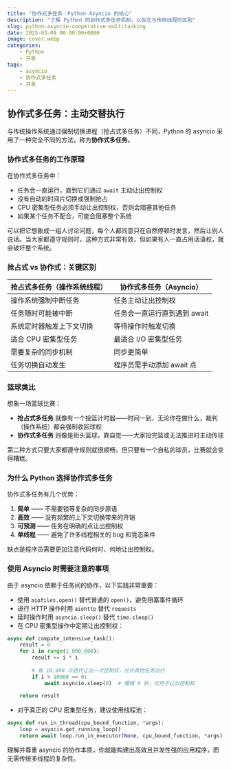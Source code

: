 ```yaml
---
title: "协作式多任务：Python Asyncio 的核心"
description: "了解 Python 的协作式多任务机制，以及它与传统线程的区别"
slug: python-asyncio-cooperative-multitasking
date: 2025-03-09 00:00:00+0000
image: cover.webp
categories:
    - Python
    - 并发
tags:
    - asyncio
    - 协作式多任务
    - 并发
---
```


## 协作式多任务：主动交替执行

与传统操作系统通过强制切换进程（抢占式多任务）不同，Python 的 asyncio 采用了一种完全不同的方法，称为**协作式多任务**。

### 协作式多任务的工作原理

在协作式多任务中：

- 任务会一直运行，直到它们通过 `await` 主动让出控制权
- 没有自动的时间片切换或强制抢占
- CPU 密集型任务必须手动让出控制权，否则会阻塞其他任务
- 如果某个任务不配合，可能会阻塞整个系统

可以把它想象成一组人讨论问题，每个人都同意只在自然停顿时发言，然后让别人说话。当大家都遵守规则时，这种方式非常有效，但如果有人一直占用话语权，就会破坏整个系统。

### 抢占式 vs 协作式：关键区别

| 抢占式多任务（操作系统线程）   | 协作式多任务（Asyncio）        |
|-------------------------------|-------------------------------|
| 操作系统强制中断任务           | 任务主动让出控制权             |
| 任务随时可能被中断             | 任务会一直运行直到遇到 await   |
| 系统定时器触发上下文切换       | 等待操作时触发切换             |
| 适合 CPU 密集型任务            | 最适合 I/O 密集型任务          |
| 需要复杂的同步机制             | 同步更简单                     |
| 任务切换自动发生               | 程序员需手动添加 await 点      |

### 篮球类比

想象一场篮球比赛：

- **抢占式多任务** 就像有一个投篮计时器——时间一到，无论你在做什么，裁判（操作系统）都会强制收回球权
- **协作式多任务** 则像是街头篮球，靠自觉——大家投完篮或无法推进时主动传球

第二种方式只要大家都遵守规则就很顺畅，但只要有一个自私的球员，比赛就会变得糟糕。

### 为什么 Python 选择协作式多任务

协作式多任务有几个优势：

1. **简单** —— 不需要锁等复杂的同步原语
2. **高效** —— 没有频繁的上下文切换带来的开销
3. **可预测** —— 任务在明确的点让出控制权
4. **单线程** —— 避免了许多线程相关的 bug 和竞态条件

缺点是程序员需要更加注意代码何时、何地让出控制权。

### 使用 Asyncio 时需要注意的事项

由于 asyncio 依赖于任务间的协作，以下实践非常重要：

- 使用 `aiofiles.open()` 替代普通的 `open()`，避免阻塞事件循环
- 进行 HTTP 操作时用 `aiohttp` 替代 `requests`
- 延时操作时用 `asyncio.sleep()` 替代 `time.sleep()`
- 在 CPU 密集型操作中定期让出控制权：

```python
async def compute_intensive_task():
    result = 0
    for i in range(1_000_000):
        result += i * i
        
        # 每 10,000 次迭代让出一次控制权，允许其他任务运行
        if i % 10000 == 0:
            await asyncio.sleep(0)  # 睡眠 0 秒，仅用于让出控制权
            
    return result
```

- 对于真正的 CPU 密集型任务，建议使用线程池：

```python
async def run_in_thread(cpu_bound_function, *args):
    loop = asyncio.get_running_loop()
    return await loop.run_in_executor(None, cpu_bound_function, *args)
```

理解并尊重 asyncio 的协作本质，你就能构建出高效且并发性强的应用程序，而无需传统多线程的复杂性。